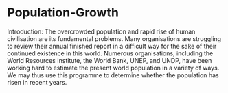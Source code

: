 # Population-Growth

Introduction: 
The overcrowded population and rapid rise of human civilisation are its fundamental problems. Many organisations are struggling to review their annual finished report in a difficult way for the sake of their continued existence in this world.
Numerous organisations, including the World Resources Institute, the World Bank, UNEP, and UNDP, have been working hard to estimate the present world population in a variety of ways.
We may thus use this programme to determine whether the population has risen in recent years.


